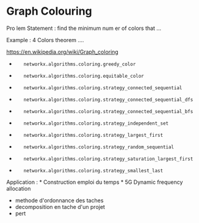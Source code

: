 # Graph Colouring

Pro lem Statement : find the minimum num er of colors that ...


Example : 4 Colors theorem ....

https://en.wikipedia.org/wiki/Graph_coloring

*        networkx.algorithms.coloring.greedy_color
*        networkx.algorithms.coloring.equitable_color
*        networkx.algorithms.coloring.strategy_connected_sequential
*        networkx.algorithms.coloring.strategy_connected_sequential_dfs
*        networkx.algorithms.coloring.strategy_connected_sequential_bfs
*        networkx.algorithms.coloring.strategy_independent_set
*        networkx.algorithms.coloring.strategy_largest_first
*        networkx.algorithms.coloring.strategy_random_sequential
*        networkx.algorithms.coloring.strategy_saturation_largest_first
*        networkx.algorithms.coloring.strategy_smallest_last

Application : * Construction emploi du temps
                     * 5G Dynamic frequency allocation  
* methode d'ordonnance des taches 
* decomposition en tache d'un projet 
* pert 